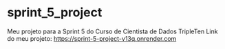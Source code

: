# sprint_5_project
Meu projeto para a Sprint 5 do Curso de Cientista de Dados TripleTen
Link do meu projeto: https://sprint-5-project-v13q.onrender.com
